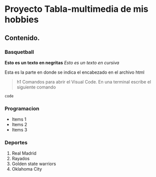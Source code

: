 # Proyecto Tabla-multimedia de mis hobbies
## Contenido.
### Basquetball
**Esto es un texto en negritas**
*Esto es un texto en cursiva*


Esta es la parte en donde se indica el encabezado en el archivo html
>h1
Comandos para abrir el Visual Code.
En una terminal escribe el siguiente comando

`code`

### Programacion
* Items 1
* Items 2
* Items 3
### Deportes
1. Real Madrid
2. Rayados
3. Golden state warriors
4. Oklahoma City
